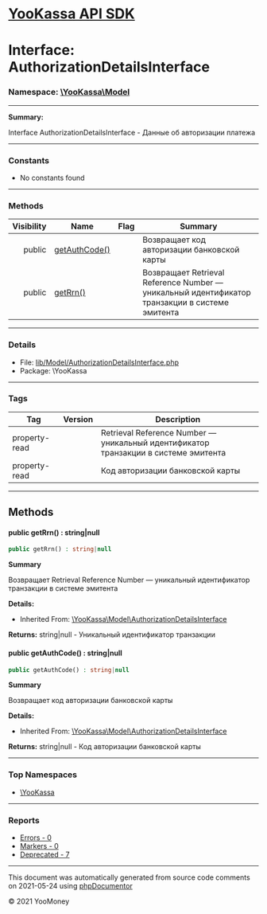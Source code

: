 # [YooKassa API SDK](../home.md)

# Interface: AuthorizationDetailsInterface
### Namespace: [\YooKassa\Model](../namespaces/yookassa-model.md)
---
**Summary:**

Interface AuthorizationDetailsInterface - Данные об авторизации платежа

---
### Constants
* No constants found
---
### Methods
| Visibility | Name | Flag | Summary |
| ----------:| ---- | ---- | ------- |
| public | [getAuthCode()](../classes/YooKassa-Model-AuthorizationDetailsInterface.md#method_getAuthCode) |  | Возвращает код авторизации банковской карты |
| public | [getRrn()](../classes/YooKassa-Model-AuthorizationDetailsInterface.md#method_getRrn) |  | Возвращает Retrieval Reference Number — уникальный идентификатор транзакции в системе эмитента |

---
### Details
* File: [lib/Model/AuthorizationDetailsInterface.php](../../lib/Model/AuthorizationDetailsInterface.php)
* Package: \YooKassa
---
### Tags
| Tag | Version | Description |
| --- | ------- | ----------- |
| property-read |  | Retrieval Reference Number — уникальный идентификатор транзакции в системе эмитента |
| property-read |  | Код авторизации банковской карты |
---
## Methods
<a name="method_getRrn" class="anchor"></a>
#### public getRrn() : string|null

```php
public getRrn() : string|null
```

**Summary**

Возвращает Retrieval Reference Number — уникальный идентификатор транзакции в системе эмитента

**Details:**
* Inherited From: [\YooKassa\Model\AuthorizationDetailsInterface](../classes/YooKassa-Model-AuthorizationDetailsInterface.md)

**Returns:** string|null - Уникальный идентификатор транзакции


<a name="method_getAuthCode" class="anchor"></a>
#### public getAuthCode() : string|null

```php
public getAuthCode() : string|null
```

**Summary**

Возвращает код авторизации банковской карты

**Details:**
* Inherited From: [\YooKassa\Model\AuthorizationDetailsInterface](../classes/YooKassa-Model-AuthorizationDetailsInterface.md)

**Returns:** string|null - Код авторизации банковской карты




---

### Top Namespaces

* [\YooKassa](../namespaces/yookassa.md)

---

### Reports
* [Errors - 0](../reports/errors.md)
* [Markers - 0](../reports/markers.md)
* [Deprecated - 7](../reports/deprecated.md)

---

This document was automatically generated from source code comments on 2021-05-24 using [phpDocumentor](http://www.phpdoc.org/)

&copy; 2021 YooMoney